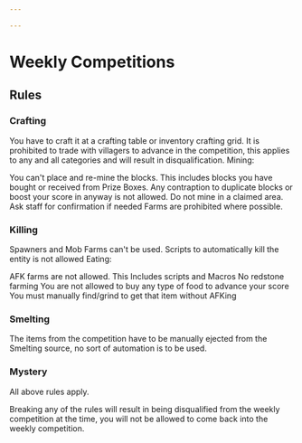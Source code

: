 ```yaml
---

---
```


# Weekly Competitions

## Rules

### Crafting

You have to craft it at a crafting table or inventory crafting grid. It is prohibited to trade with villagers to advance in the competition, this applies to any and all categories and will result in disqualification. 
Mining:

You can't place and re-mine the blocks. This includes blocks you have bought or received from Prize Boxes.
Any contraption to duplicate blocks or boost your score in anyway is not allowed.
Do not mine in a claimed area. Ask staff for confirmation if needed
Farms are prohibited where possible.

### Killing

Spawners and Mob Farms can't be used.
Scripts to automatically kill the entity is not allowed
Eating:

AFK farms are not allowed.  This Includes scripts and Macros
No redstone farming
You are not allowed to buy any type of food to advance your score
You must manually find/grind to get that item without AFKing

### Smelting

The items from the competition have to be manually ejected from the Smelting source, no sort of automation is to be used.

### Mystery

All above rules apply.
 

Breaking any of the rules will result in being disqualified from the weekly competition at the time, you will not be allowed to come back into the weekly competition.